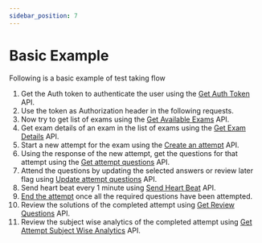 ```yaml
---
sidebar_position: 7
---
```


# Basic Example

Following is a basic example of test taking flow

1. Get the Auth token to authenticate the user using the [Get Auth Token](https://testpress.github.io/testpress_docs/docs/intro#generate-authentication-token) API.
2. Use the token as Authorization header in the following requests.
3. Now try to get list of exams using the [Get Available Exams](https://testpress.github.io/testpress_docs/docs/server-api/students-apis/exams#get-available-exams) API.
4. Get exam details of an exam in the list of exams using the [Get Exam Details](https://testpress.github.io/testpress_docs/docs/server-api/students-apis/exams#get-a-single-exam) API.
5. Start a new attempt for the exam using the [Create an attempt](https://testpress.github.io/testpress_docs/docs/server-api/students-apis/attempts#create-an-attempt) API.
6. Using the response of the new attempt, get the questions for that attempt using the [Get attempt questions](https://testpress.github.io/testpress_docs/docs/server-api/students-apis/attempts#get-attempt-questions) API.
7. Attend the questions by updating the selected answers or review later flag using [Update attempt questions](https://testpress.github.io/testpress_docs/docs/server-api/students-apis/attempts#update-attempt-questions) API.
8. Send heart beat every 1 minute using [Send Heart Beat](https://testpress.github.io/testpress_docs/docs/server-api/students-apis/attempts#send-heart-beat) API.
9. [End the attempt](https://testpress.github.io/testpress_docs/docs/server-api/students-apis/attempts#end-an-attempt) once all the required questions have been attempted.
10. Review the solutions of the completed attempt using [Get Review Questions](https://testpress.github.io/testpress_docs/docs/server-api/students-apis/attempts#review-attempt-questions) API.
11. Review the subject wise analytics of the completed attempt using [Get Attempt Subject Wise Analytics](https://testpress.github.io/testpress_docs/docs/server-api/students-apis/attempts#attempt-subject-wise-analytics) API.
